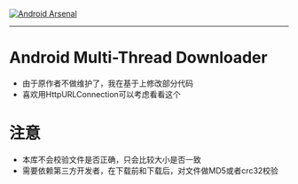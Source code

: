 [![Android Arsenal](https://img.shields.io/badge/Android%20Arsenal-MultiThreadDownloader-brightgreen.svg?style=flat)](http://android-arsenal.com/details/1/1865)
***
# Android Multi-Thread Downloader

- 由于原作者不做维护了，我在基于上修改部分代码
- 喜欢用HttpURLConnection可以考虑看看这个

# 注意
- 本库不会校验文件是否正确，只会比较大小是否一致
- 需要依赖第三方开发者，在下载前和下载后，对文件做MD5或者crc32校验